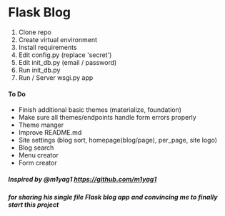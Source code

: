 # Flask Blog

1. Clone repo
2. Create virtual environment
3. Install requirements
4. Edit config.py (replace 'secret')
5. Edit init_db.py (email / password)
6. Run init_db.py
7. Run / Server wsgi.py app

#### To Do

- Finish additional basic themes (materialize, foundation)
- Make sure all themes/endpoints handle form errors properly
- Theme manger
- Improve README.md
- Site settings (blog sort, homepage(blog/page), per_page, site logo)
- Blog search
- Menu creator
- Form creator

##### Inspired by @m1yag1 https://github.com/m1yag1
##### for sharing his single file Flask blog app and convincing me to finally start this project
